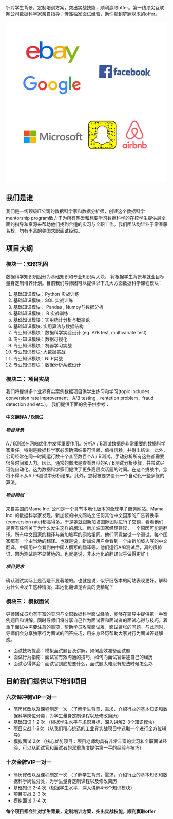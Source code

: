
针对学生背景，定制培训方案，突出实战技能，顺利赢取offer。第一线顶尖互联网公司数据科学家亲自指导，传递独家面试经验，助你拿到梦寐以求的offer。

<img src="ds_bootcamp_readme_pic1.jpg" alt="Drawing" width="500" height="500"/>

## 我们是谁
我们是一线顶级IT公司的数据科学家和数据分析师，创建这个数据科学mentorship program致力于为所有热爱和想要学习数据科学的在校学生提供最全面的指导和资源来帮助他们找到合适的实习与全职工作。我们团队均毕业于常春藤名校，均有丰富的美国求职面试经验。

## 项目大纲
### 模块一：知识巩固
数据科学知识巩固分为基础知识和专业知识两大块， 将根据学生背景与就业目标量身定制培养计划。目前我们导师团可以提供以下几大方面数据科学课程模块：

1. 基础知识模块：Python 实战训练
2. 基础知识模块：SQL 实战训练
3. 基础知识模块： Pandas , Numpy与数据分析
4. 基础知识模块： R 实战训练
5. 基础知识模块：实用统计分析与概率论
6. 基础知识模块:   实用算法与数据结构
7. 专业知识模块：数据科学实验设计 (eg. A/B test, multivariate test)
8. 专业知识模块：数据可视化
9. 专业知识模块：机器学习实战
10. 专业知识模块: 大数据实战
11. 专业知识模块：NLP实战
12. 专业知识模块：数据分析系统设计

### 模块二： 项目实战
我们将提供多个业界真实案例数据项目供学生练习和学习(topic includes conversion rate improvement，A/B testing，rentetion  problem，fraud detection and etc.)。 我们提供下面的例子供参考：

#### 中文翻译A / B测试
##### 项目背景
A / B测试在网站优化中发挥重要作用。分析A / B测试数据是非常重要的数据科学家责任。特别是数据科学家必须确保结果可信赖，值得信赖，并得出结论。此外，公司经常在同一时间运行数十个甚至数百个A / B测试。手动分析所有这些都需要很多时间和人力。因此，通常的做法是查看典型的A / B测试分析步骤，并尝试尽可能自动化。这为数据科学家们提供了更多高层次话题的时间。在这个挑战中，您将不得不从A / B测试中分析结果。此外，您将被要求设计一个自动化一些步骤的算法。


##### 项目简绍
来自美国的Mama Inc. 公司是一个具有本地化版本的全球电子商务网站。Mama Inc. 的数据科学家发现，新加坡的中文网站比任何其他中文国家的广告转换率 (conversion rate)都高得多。于是她就跟新加坡国际团队进行了交谈，看看他们是否有任何关于为什么发生这样的想法。新加坡国家经理建议，一个原因可能是翻译。所有中文国家的翻译与新加坡写的网站相同。他们同意尝试一个测试，每个国家都有一个由当地的翻译。也就是说，新加坡用户会看到一个由新加坡人写的中文翻译，中国用户会看到由中国人撰写的翻译等。他们运行A/B测试后，真的很惊讶，因为测试是不显著地的。也就是说，非本地化的翻译似乎做得更好！

##### 项目要求
确认测试实际上是否是不显著地的。也就是说，似乎旧版本的网站表现更好。解释为什么会发生这种情况。本地化翻译是否真的更糟呢？

### 模块三： 模拟面试
导师团成员均有丰富的实习与全职数据科学面试经验，能够在辅导中提供第一手案例题目和讲解。同时导师们将分享自己作为面试官和面试者的面试心得与技巧，着重于面试中需要注意的事项，帮助学员攻克面试难，面试紧张的问题。与此同时，导师们会分享独家行为面试的回答技巧，用亲身经历帮助大家对行为面试答疑解惑。

* 面试技巧提高：模拟面试题目及讲解，如何高效准备面试题
* 面试行为指南：面试官有效沟通的技巧，如何向面试官讲述自己的经历
* 面试心得体会：面试官到底想要什么，面试题太难没有想法时候怎么办


## 目前我们提供以下培训项目
### 六次课冲刺VIP一对一
*  简历修改以及课程制定一次 （了解学生背景，需求，介绍行业的基本知识和数据科学岗位分类，为学生量身定制课程以及修改简历）
* 基础知识 1-2 次 （根据学生水平与求职目标，深入讲解2-3个知识模块）
* 项目实战 1-2次 （从我们精心挑选的工业界实战项目中选取一个进行全方位辅导）
* 模拟面试 2次 （核心优势项目：项目老师均具有非常丰富的实习和全职面试经验，可以从面试官和面试者的双重角度提供第一手的经验与技巧）

### 十次金牌VIP一对一

*  简历修改以及课程制定一次 （了解学生背景，需求，介绍行业的基本知识和数据科学岗位分类，为学生量身定制课程以及修改简历
* 基础知识 2-4 次（根据学生水平，深入讲解4-6个知识模块）
* 项目实战 2-3 次 
* 模拟面试 3-4 次

**每个项目都会针对学生背景，定制培训方案，突出实战技能，顺利赢取offer**

